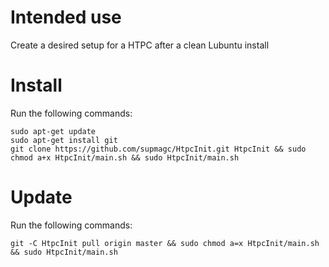 # Intended use
Create a desired setup for a HTPC after a clean Lubuntu install

# Install
Run the following commands:
```
sudo apt-get update
sudo apt-get install git
git clone https://github.com/supmagc/HtpcInit.git HtpcInit && sudo chmod a+x HtpcInit/main.sh && sudo HtpcInit/main.sh
```

# Update
Run the following commands:
```
git -C HtpcInit pull origin master && sudo chmod a=x HtpcInit/main.sh && sudo HtpcInit/main.sh
```